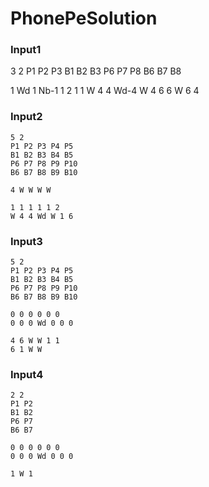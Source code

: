 # PhonePeSolution
### Input1

3 2
P1 P2 P3
B1 B2 B3
P6 P7 P8
B6 B7 B8

1 Wd 1 Nb-1 1 2 1 1
W 4 4 Wd-4 W
4 6 6 W 6 4

### Input2
    5 2
    P1 P2 P3 P4 P5
    B1 B2 B3 B4 B5
    P6 P7 P8 P9 P10
    B6 B7 B8 B9 B10

    4 W W W W

    1 1 1 1 1 2
    W 4 4 Wd W 1 6

### Input3
    5 2
    P1 P2 P3 P4 P5
    B1 B2 B3 B4 B5
    P6 P7 P8 P9 P10
    B6 B7 B8 B9 B10

    0 0 0 0 0 0
    0 0 0 Wd 0 0 0

    4 6 W W 1 1
    6 1 W W
    
### Input4
    2 2
    P1 P2
    B1 B2
    P6 P7
    B6 B7

    0 0 0 0 0 0
    0 0 0 Wd 0 0 0

    1 W 1